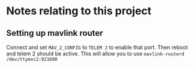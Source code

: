 # Notes relating to this project


## Setting up mavlink router
Connect and set `MAV_2_CONFIG` to `TELEM 2` to enable that port.
Then reboot and telem 2 should be active.
This will allow you to use `mavlink-routerd /dev/ttymxc2:921600`
